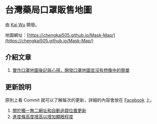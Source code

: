 # 台灣藥局口罩販售地圖
由 [Kai Wu](https://www.facebook.com/kai73002981) 開發。

地圖網址：[https://chengkai505.github.io/Mask-Map/](https://chengkai505.github.io/Mask-Map/)

## 介紹文章
1. [實作口罩地圖後記與心得，開發口罩地圖並沒有想像中的簡單](https://kai73002981.blogspot.com/2020/02/mask-map-development.html)

## 更新說明
原則上看 Commit 就可以了解每次的更新，詳細的內容會放在 [Facebook](https://www.facebook.com/kai73002981) 上。

1. [關於獨一無二網址和自動追蹤位置更新](https://www.facebook.com/story.php?story_fbid=3198871687004846&id=2328692494022774)
2. [進度條高度增高以增加顯眼程度](https://www.facebook.com/kai73002981/posts/3283367935221887)
